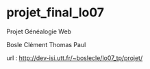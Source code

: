 # projet_final_lo07
Projet Généalogie Web

Bosle Clément
Thomas Paul

url : http://dev-isi.utt.fr/~boslecle/lo07_tp/projet/
